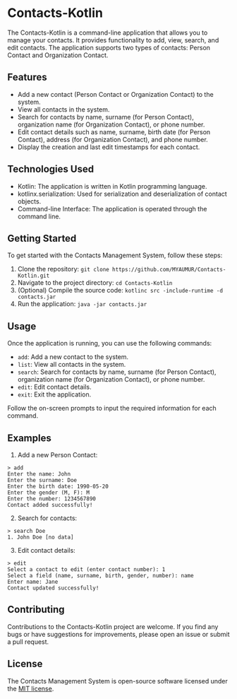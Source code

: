 # Contacts-Kotlin

The Contacts-Kotlin is a command-line application that allows you to manage your contacts. It provides functionality to add, view, search, and edit contacts. The application supports two types of contacts: Person Contact and Organization Contact.

## Features

- Add a new contact (Person Contact or Organization Contact) to the system.
- View all contacts in the system.
- Search for contacts by name, surname (for Person Contact), organization name (for Organization Contact), or phone number.
- Edit contact details such as name, surname, birth date (for Person Contact), address (for Organization Contact), and phone number.
- Display the creation and last edit timestamps for each contact.

## Technologies Used

- Kotlin: The application is written in Kotlin programming language.
- kotlinx.serialization: Used for serialization and deserialization of contact objects.
- Command-line Interface: The application is operated through the command line.

## Getting Started

To get started with the Contacts Management System, follow these steps:

1. Clone the repository: `git clone https://github.com/MYAUMUR/Contacts-Kotlin.git`
2. Navigate to the project directory: `cd Contacts-Kotlin`
3. (Optional) Compile the source code: `kotlinc src -include-runtime -d contacts.jar`
4. Run the application: `java -jar contacts.jar`

## Usage

Once the application is running, you can use the following commands:

- `add`: Add a new contact to the system.
- `list`: View all contacts in the system.
- `search`: Search for contacts by name, surname (for Person Contact), organization name (for Organization Contact), or phone number.
- `edit`: Edit contact details.
- `exit`: Exit the application.

Follow the on-screen prompts to input the required information for each command.

## Examples

1. Add a new Person Contact:

```
> add
Enter the name: John
Enter the surname: Doe
Enter the birth date: 1990-05-20
Enter the gender (M, F): M
Enter the number: 1234567890
Contact added successfully!
```

2. Search for contacts:

```
> search Doe
1. John Doe [no data]
```

3. Edit contact details:

```
> edit
Select a contact to edit (enter contact number): 1
Select a field (name, surname, birth, gender, number): name
Enter name: Jane
Contact updated successfully!
```

## Contributing

Contributions to the Contacts-Kotlin project are welcome. If you find any bugs or have suggestions for improvements, please open an issue or submit a pull request.

## License

The Contacts Management System is open-source software licensed under the [MIT license](LICENSE.md).
